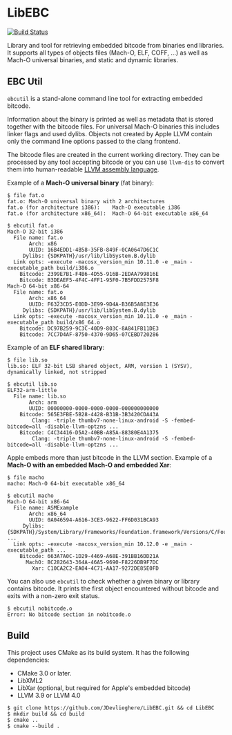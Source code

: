 # LibEBC

[![Build Status](https://api.travis-ci.org/Guardsquare/LibEBC.svg?branch=master)](https://travis-ci.org/Guardsquare/LibEBC)

Library and tool for retrieving embedded bitcode from binaries end libraries.
It supports all types of objects files (Mach-O, ELF, COFF, ...) as well as Mach-O
universal binaries, and static and dynamic libraries.

## EBC Util

`ebcutil` is a stand-alone command line tool for extracting embedded bitcode.

Information about the binary is printed as well as  metadata that is stored
together with the bitcode files. For universal Mach-O binaries this includes
linker flags and used dylibs. Objects not created by Apple LLVM contain only
the command line options passed to the clang frontend.

The bitcode files are created in the current working directory. They can be
processed by any tool accepting bitcode or you can use `llvm-dis` to convert
them into human-readable [LLVM assembly language](http://llvm.org/docs/LangRef.html).

Example of a **Mach-O universal binary** (fat binary):

```shell
$ file fat.o
fat.o: Mach-O universal binary with 2 architectures
fat.o (for architecture i386):    Mach-O executable i386
fat.o (for architecture x86_64):  Mach-O 64-bit executable x86_64

$ ebcutil fat.o
Mach-O 32-bit i386
  File name: fat.o
       Arch: x86
       UUID: 16B4EDD1-4B58-35FB-849F-0CA0647D6C1C
     Dylibs: {SDKPATH}/usr/lib/libSystem.B.dylib
  Link opts: -execute -macosx_version_min 10.11.0 -e _main -executable_path build/i386.o
    Bitcode: 2399E7B1-F4B6-4D55-916B-2EDAA799816E
    Bitcode: B3DEAEF5-4F4C-4FF1-95F0-7B5FDD2575F8
Mach-O 64-bit x86-64
  File name: fat.o
       Arch: x86_64
       UUID: F6323CD5-E0DD-3E99-9D4A-B36B5A8E3E36
     Dylibs: {SDKPATH}/usr/lib/libSystem.B.dylib
  Link opts: -execute -macosx_version_min 10.11.0 -e _main -executable_path build/x86_64.o
    Bitcode: DC97B259-9C3C-40D9-803C-8A841FB11DE3
    Bitcode: 7CC7D4AF-8750-4370-9D65-07CEBD720286
```


Example of an **ELF shared library**:

```shell
$ file lib.so
lib.so: ELF 32-bit LSB shared object, ARM, version 1 (SYSV), dynamically linked, not stripped

$ ebcutil lib.so
ELF32-arm-little
  File name: lib.so
       Arch: arm
       UUID: 00000000-0000-0000-0000-000000000000
    Bitcode: 565E3FBE-5B28-4428-B31B-3B3420CDA43A
        Clang: -triple thumbv7-none-linux-android -S -fembed-bitcode=all -disable-llvm-optzns ...
    Bitcode: C4C34416-D5A2-40BB-A85A-88380E4A1375
        Clang: -triple thumbv7-none-linux-android -S -fembed-bitcode=all -disable-llvm-optzns ...
```

Apple embeds more than just bitcode in the LLVM section. Example of a **Mach-O
with an embedded Mach-O and embedded Xar**:

```shell
$ file macho
macho: Mach-O 64-bit executable x86_64

$ ebcutil macho
Mach-O 64-bit x86-64
  File name: ASMExample
       Arch: x86_64
       UUID: 0A046594-A616-3CE3-9622-FF6D031BCA93
     Dylibs: {SDKPATH}/System/Library/Frameworks/Foundation.framework/Versions/C/Foundation ...
  Link opts: -execute -macosx_version_min 10.12.0 -e _main -executable_path ...
    Bitcode: 663A7A0C-1D29-4469-A68E-391BB16DD21A
      MachO: BC282643-364A-46A5-9690-F8226DB9F7DC
        Xar: C10CA2C2-EA04-4C71-AA17-9272DE85E0FD
```

You can also use `ebcutil` to check whether a given binary or library contains
bitcode. It prints the first object encountered without bitcode and exits with
a non-zero exit status.

```shell
$ ebcutil nobitcode.o
Error: No bitcode section in nobitcode.o
```

## Build

This project uses CMake as its build system. It has the following dependencies:

 - CMake 3.0 or later.
 - LibXML2
 - LibXar (optional, but required for Apple's embedded bitcode)
 - LLVM 3.9 or LLVM 4.0

```shell
$ git clone https://github.com/JDevlieghere/LibEBC.git && cd LibEBC
$ mkdir build && cd build
$ cmake ..
$ cmake --build .
```
